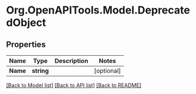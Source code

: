 # Org.OpenAPITools.Model.DeprecatedObject

## Properties

Name | Type | Description | Notes
------------ | ------------- | ------------- | -------------
**Name** | **string** |  | [optional] 

[[Back to Model list]](../../README.md#documentation-for-models) [[Back to API list]](../../README.md#documentation-for-api-endpoints) [[Back to README]](../../README.md)

